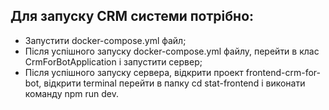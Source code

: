 ## Для запуску CRM системи потрібно:

- Запустити docker-compose.yml файл;
- Після успішного запуску docker-compose.yml файлу, перейти в клас CrmForBotApplication і запустити сервер;
- Після успішного запуску сервера, відкрити проект frontend-crm-for-bot, відкрити terminal перейти в папку cd stat-frontend і виконати команду npm run dev.